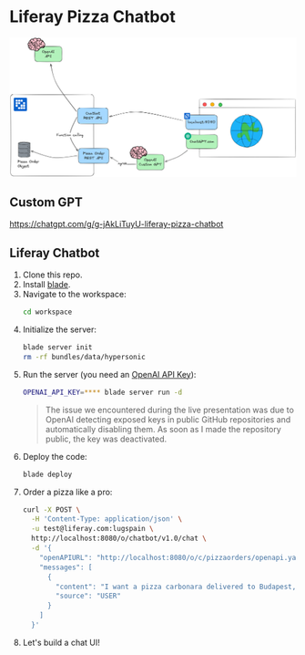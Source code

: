 # Liferay Pizza Chatbot

![Architecture](architecture.png)

## Custom GPT

https://chatgpt.com/g/g-jAkLiTuyU-liferay-pizza-chatbot

## Liferay Chatbot

1. Clone this repo.
2. Install [blade](https://learn.liferay.com/w/dxp/liferay-development/tooling/blade-cli).
3. Navigate to the workspace:
    ```bash
    cd workspace
    ```
4. Initialize the server:
    ```bash
    blade server init
    rm -rf bundles/data/hypersonic
    ```
5. Run the server (you need an [OpenAI API Key](https://platform.openai.com/api-keys)):
    ```bash
    OPENAI_API_KEY=**** blade server run -d
    ```
    > The issue we encountered during the live presentation was due to OpenAI detecting exposed keys in public GitHub repositories and automatically disabling them. As soon as I made the repository public, the key was deactivated.
6. Deploy the code:
    ```bash
    blade deploy
    ```
7. Order a pizza like a pro:
    ```bash
    curl -X POST \
      -H 'Content-Type: application/json' \
      -u test@liferay.com:lugspain \
      http://localhost:8080/o/chatbot/v1.0/chat \
      -d '{
        "openAPIURL": "http://localhost:8080/o/c/pizzaorders/openapi.yaml",
        "messages": [
          {
            "content": "I want a pizza carbonara delivered to Budapest, Erzsébet tér 12, 1051 Hungary",
            "source": "USER"
          }
        ]
      }'
    ```
8. Let's build a chat UI!

